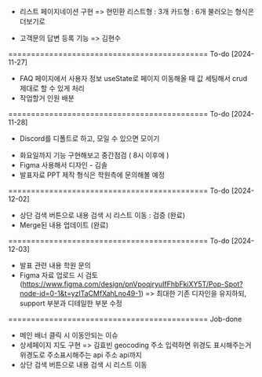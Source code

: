 
- 리스트 페이지네이션 구현 => 현민환
	리스트형 : 3개
	카드형 : 6개
		불러오는 형식은 더보기로

- 고객문의 답변 등록 기능 => 김현수


============================================
 To-do [2024-11-27]

 * FAQ 페이지에서 사용자 정보 useState로 페이지 이동해올 때 값 세팅해서 crud 제대로 할 수 있게 처리
 * 작업할거 인원 배분
 
============================================
 To-do [2024-11-28]
 
 - Discord를 디폴트로 하고, 모일 수 있으면 모이기
 
 * 화요일까지 기능 구현해보고 중간점검 ( 8시 이후에 )
 * Figma 사용해서 디자인 - 김솔
 * 발표자료 PPT 제작 형식은 학원측에 문의해볼 예정

============================================
 To-do [2024-12-02]

 * 상단 검색 버튼으로 내용 검색 시 리스트 이동 : 검증 (완료)
 * Merge된 내용 업데이트 (완료)

============================================
 To-do [2024-12-03]

 * 발표 관련 내용 학원 문의
 * Figma 자료 업로드 시 검토
   (https://www.figma.com/design/pnVpoqjryuIfFhbFkiXY5T/Pop-Spot?node-id=0-1&t=yzITaCMfXahLno49-1) => 최대한 기존 디자인을 유지하되, support 부분과 디테일한 부분 수정

============================================
 Job-done
 
 + 메인 배너 클릭 시 이동안되는 이슈
 + 상세페이지 지도 구현 => 김효빈
	geocoding 주소 입력하면 위경도 표시해주는거
	위경도로 주소표시해주는 api
	주소 api까지
 + 상단 검색 버튼으로 내용 검색 시 리스트 이동
